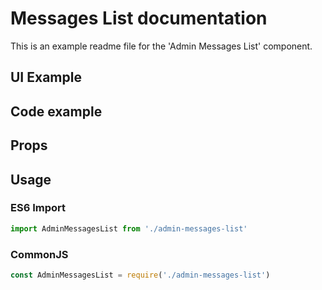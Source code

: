 # Messages List documentation

This is an example readme file for the 'Admin Messages List' component.

## UI Example

<!-- STORY -->

## Code example

<!-- SOURCE -->

## Props

<!-- PROPS -->

## Usage

### ES6 Import
```js
import AdminMessagesList from './admin-messages-list'
```

### CommonJS

```js
const AdminMessagesList = require('./admin-messages-list')
